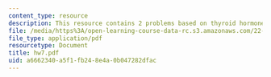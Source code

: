 ```yaml
---
content_type: resource
description: This resource contains 2 problems based on thyroid hormones.
file: /media/https%3A/open-learning-course-data-rc.s3.amazonaws.com/22-56j-noninvasive-imaging-in-biology-and-medicine-fall-2005/a6662340a5f1fb248e4a0b047282dfac_hw7.pdf
file_type: application/pdf
resourcetype: Document
title: hw7.pdf
uid: a6662340-a5f1-fb24-8e4a-0b047282dfac
---
```

